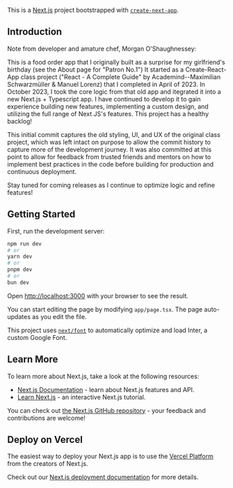 This is a [Next.js](https://nextjs.org/) project bootstrapped with [`create-next-app`](https://github.com/vercel/next.js/tree/canary/packages/create-next-app).

## Introduction

Note from developer and amature chef, Morgan O'Shaughnessey:

This is a food order app that I originally built as a surprise for my girlfriend's birthday (see the About page for "Patron No.1") It started as a Create-React-App class project ("React - A Complete Guide" by Academind--Maximilian Schwarzmüller & Manuel Lorenz) that I completed in April of 2023. In October 2023, I took the core logic from that old app and itegrated it into a new Next.js + Typescript app. I have continued to develop it to gain experience building new features, implementing a custom design, and utilizing the full range of Next JS's features. This project has a healthy backlog!

This initial commit captures the old styling, UI, and UX of the original class project, which was left intact on purpose to allow the commit history to capture more of the development journey. It was also committed at this point to allow for feedback from trusted friends and mentors on how to implement best practices in the code before building for production and continuous deployment.

Stay tuned for coming releases as I continue to optimize logic and refine features!

## Getting Started

First, run the development server:

```bash
npm run dev
# or
yarn dev
# or
pnpm dev
# or
bun dev
```

Open [http://localhost:3000](http://localhost:3000) with your browser to see the result.

You can start editing the page by modifying `app/page.tsx`. The page auto-updates as you edit the file.

This project uses [`next/font`](https://nextjs.org/docs/basic-features/font-optimization) to automatically optimize and load Inter, a custom Google Font.

## Learn More

To learn more about Next.js, take a look at the following resources:

- [Next.js Documentation](https://nextjs.org/docs) - learn about Next.js features and API.
- [Learn Next.js](https://nextjs.org/learn) - an interactive Next.js tutorial.

You can check out [the Next.js GitHub repository](https://github.com/vercel/next.js/) - your feedback and contributions are welcome!

## Deploy on Vercel

The easiest way to deploy your Next.js app is to use the [Vercel Platform](https://vercel.com/new?utm_medium=default-template&filter=next.js&utm_source=create-next-app&utm_campaign=create-next-app-readme) from the creators of Next.js.

Check out our [Next.js deployment documentation](https://nextjs.org/docs/deployment) for more details.
